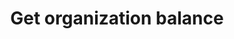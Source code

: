 ---
title: Get organization balance
excerpt: The method returns the balance for the account.
api:
  file: yespo.json
  operationId: getUserOrganisationBalance
hidden: false
---